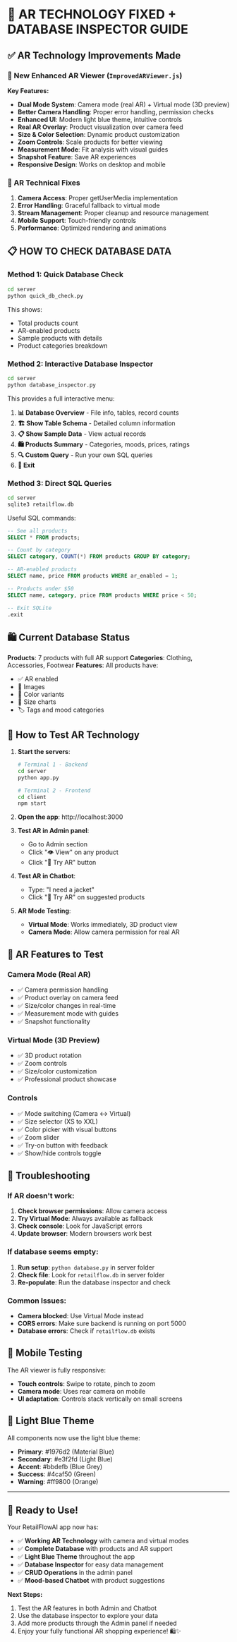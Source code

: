 # 🚀 AR TECHNOLOGY FIXED + DATABASE INSPECTOR GUIDE

## ✅ AR Technology Improvements Made

### 🥽 New Enhanced AR Viewer (`ImprovedARViewer.js`)

**Key Features:**
- **Dual Mode System**: Camera mode (real AR) + Virtual mode (3D preview)
- **Better Camera Handling**: Proper error handling, permission checks
- **Enhanced UI**: Modern light blue theme, intuitive controls
- **Real AR Overlay**: Product visualization over camera feed
- **Size & Color Selection**: Dynamic product customization
- **Zoom Controls**: Scale products for better viewing
- **Measurement Mode**: Fit analysis with visual guides
- **Snapshot Feature**: Save AR experiences
- **Responsive Design**: Works on desktop and mobile

### 🔧 AR Technical Fixes

1. **Camera Access**: Proper getUserMedia implementation
2. **Error Handling**: Graceful fallback to virtual mode
3. **Stream Management**: Proper cleanup and resource management
4. **Mobile Support**: Touch-friendly controls
5. **Performance**: Optimized rendering and animations

## 📋 HOW TO CHECK DATABASE DATA

### Method 1: Quick Database Check
```bash
cd server
python quick_db_check.py
```

This shows:
- Total products count
- AR-enabled products
- Sample products with details
- Product categories breakdown

### Method 2: Interactive Database Inspector
```bash
cd server
python database_inspector.py
```

This provides a full interactive menu:
1. **📊 Database Overview** - File info, tables, record counts
2. **🏗️ Show Table Schema** - Detailed column information
3. **📋 Show Sample Data** - View actual records
4. **🛍️ Products Summary** - Categories, moods, prices, ratings
5. **🔍 Custom Query** - Run your own SQL queries
6. **🚪 Exit**

### Method 3: Direct SQL Queries
```bash
cd server
sqlite3 retailflow.db
```

Useful SQL commands:
```sql
-- See all products
SELECT * FROM products;

-- Count by category
SELECT category, COUNT(*) FROM products GROUP BY category;

-- AR-enabled products
SELECT name, price FROM products WHERE ar_enabled = 1;

-- Products under $50
SELECT name, category, price FROM products WHERE price < 50;

-- Exit SQLite
.exit
```

## 🛍️ Current Database Status

**Products**: 7 products with full AR support
**Categories**: Clothing, Accessories, Footwear
**Features**: All products have:
- ✅ AR enabled
- 📱 Images
- 🎨 Color variants
- 📏 Size charts
- 🏷️ Tags and mood categories

## 🎯 How to Test AR Technology

1. **Start the servers**:
   ```bash
   # Terminal 1 - Backend
   cd server
   python app.py
   
   # Terminal 2 - Frontend  
   cd client
   npm start
   ```

2. **Open the app**: http://localhost:3000

3. **Test AR in Admin panel**:
   - Go to Admin section
   - Click "👁️ View" on any product
   - Click "🥽 Try AR" button

4. **Test AR in Chatbot**:
   - Type: "I need a jacket"
   - Click "🥽 Try AR" on suggested products

5. **AR Mode Testing**:
   - **Virtual Mode**: Works immediately, 3D product view
   - **Camera Mode**: Allow camera permission for real AR

## 🔧 AR Features to Test

### Camera Mode (Real AR)
- ✅ Camera permission handling
- ✅ Product overlay on camera feed
- ✅ Size/color changes in real-time
- ✅ Measurement mode with guides
- ✅ Snapshot functionality

### Virtual Mode (3D Preview)
- ✅ 3D product rotation
- ✅ Zoom controls
- ✅ Size/color customization
- ✅ Professional product showcase

### Controls
- ✅ Mode switching (Camera ↔ Virtual)
- ✅ Size selector (XS to XXL)
- ✅ Color picker with visual buttons
- ✅ Zoom slider
- ✅ Try-on button with feedback
- ✅ Show/hide controls toggle

## 🐛 Troubleshooting

### If AR doesn't work:
1. **Check browser permissions**: Allow camera access
2. **Try Virtual Mode**: Always available as fallback
3. **Check console**: Look for JavaScript errors
4. **Update browser**: Modern browsers work best

### If database seems empty:
1. **Run setup**: `python database.py` in server folder
2. **Check file**: Look for `retailflow.db` in server folder
3. **Re-populate**: Run the database inspector and check

### Common Issues:
- **Camera blocked**: Use Virtual Mode instead
- **CORS errors**: Make sure backend is running on port 5000
- **Database errors**: Check if `retailflow.db` exists

## 📱 Mobile Testing

The AR viewer is fully responsive:
- **Touch controls**: Swipe to rotate, pinch to zoom
- **Camera mode**: Uses rear camera on mobile
- **UI adaptation**: Controls stack vertically on small screens

## 🎨 Light Blue Theme

All components now use the light blue theme:
- **Primary**: #1976d2 (Material Blue)
- **Secondary**: #e3f2fd (Light Blue)
- **Accent**: #bbdefb (Blue Grey)
- **Success**: #4caf50 (Green)
- **Warning**: #ff9800 (Orange)

---

## 🚀 Ready to Use!

Your RetailFlowAI app now has:
- ✅ **Working AR Technology** with camera and virtual modes
- ✅ **Complete Database** with products and AR support
- ✅ **Light Blue Theme** throughout the app
- ✅ **Database Inspector** for easy data management
- ✅ **CRUD Operations** in the admin panel
- ✅ **Mood-based Chatbot** with product suggestions

**Next Steps:**
1. Test the AR features in both Admin and Chatbot
2. Use the database inspector to explore your data
3. Add more products through the Admin panel if needed
4. Enjoy your fully functional AR shopping experience! 🛍️✨
